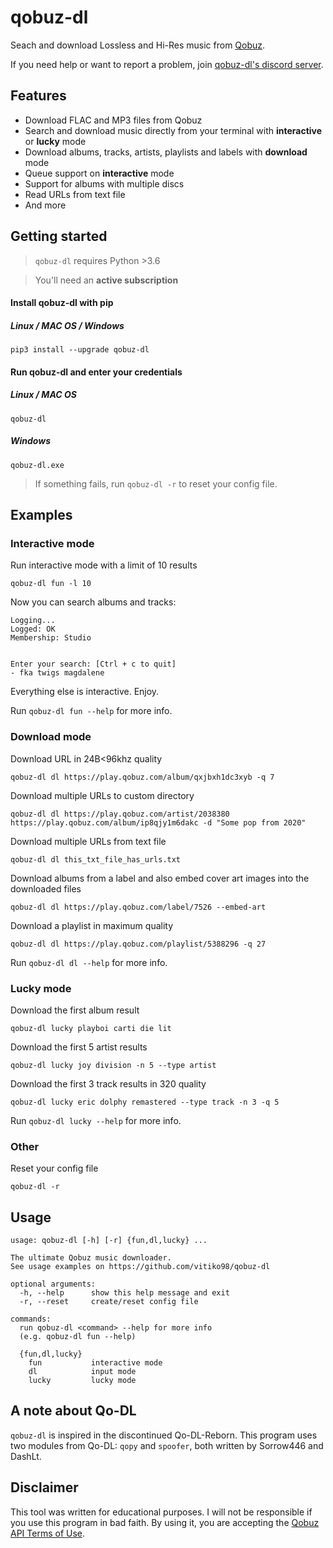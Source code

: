 # qobuz-dl
Seach and download Lossless and Hi-Res music from [Qobuz](https://www.qobuz.com/).

If you need help or want to report a problem, join [qobuz-dl's discord server](https://discord.gg/eEZbgPpD).

## Features

* Download FLAC and MP3 files from Qobuz
* Search and download music directly from your terminal with **interactive** or **lucky** mode
* Download albums, tracks, artists, playlists and labels with **download** mode
* Queue support on **interactive** mode
* Support for albums with multiple discs
* Read URLs from text file
* And more

## Getting started


> `qobuz-dl` requires Python >3.6

> You'll need an **active subscription**

#### Install qobuz-dl with pip
##### Linux / MAC OS / Windows
```
pip3 install --upgrade qobuz-dl
```
#### Run qobuz-dl and enter your credentials
##### Linux / MAC OS
```
qobuz-dl
```
##### Windows
```
qobuz-dl.exe
```

> If something fails, run `qobuz-dl -r` to reset your config file.

## Examples
### Interactive mode
Run interactive mode with a limit of 10 results
```
qobuz-dl fun -l 10
```
Now you can search albums and tracks:
```
Logging...
Logged: OK
Membership: Studio


Enter your search: [Ctrl + c to quit]
- fka twigs magdalene
```
Everything else is interactive. Enjoy.

Run `qobuz-dl fun --help` for more info.

### Download mode
Download URL in 24B<96khz quality
```
qobuz-dl dl https://play.qobuz.com/album/qxjbxh1dc3xyb -q 7
```
Download multiple URLs to custom directory
```
qobuz-dl dl https://play.qobuz.com/artist/2038380 https://play.qobuz.com/album/ip8qjy1m6dakc -d "Some pop from 2020"
```
Download multiple URLs from text file
```
qobuz-dl dl this_txt_file_has_urls.txt
```
Download albums from a label and also embed cover art images into the downloaded files
```
qobuz-dl dl https://play.qobuz.com/label/7526 --embed-art
```
Download a playlist in maximum quality
```
qobuz-dl dl https://play.qobuz.com/playlist/5388296 -q 27
```

Run `qobuz-dl dl --help` for more info.

### Lucky mode
Download the first album result
```
qobuz-dl lucky playboi carti die lit
```
Download the first 5 artist results
```
qobuz-dl lucky joy division -n 5 --type artist
```
Download the first 3 track results in 320 quality
```
qobuz-dl lucky eric dolphy remastered --type track -n 3 -q 5
```

Run `qobuz-dl lucky --help` for more info.

### Other
Reset your config file
```
qobuz-dl -r
```

## Usage
```
usage: qobuz-dl [-h] [-r] {fun,dl,lucky} ...

The ultimate Qobuz music downloader.
See usage examples on https://github.com/vitiko98/qobuz-dl

optional arguments:
  -h, --help      show this help message and exit
  -r, --reset     create/reset config file

commands:
  run qobuz-dl <command> --help for more info
  (e.g. qobuz-dl fun --help)

  {fun,dl,lucky}
    fun           interactive mode
    dl            input mode
    lucky         lucky mode
```
## A note about Qo-DL
`qobuz-dl` is inspired in the discontinued Qo-DL-Reborn. This program uses two modules from Qo-DL: `qopy` and `spoofer`, both written by Sorrow446 and DashLt.
## Disclaimer
This tool was written for educational purposes. I will not be responsible if you use this program in bad faith. By using it, you are accepting the [Qobuz API Terms of Use](https://static.qobuz.com/apps/api/QobuzAPI-TermsofUse.pdf).
